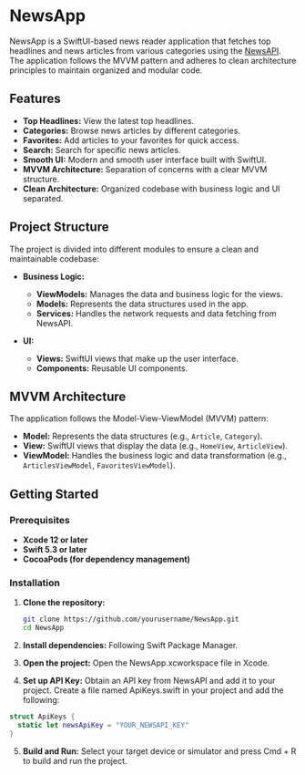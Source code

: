 # NewsApp

NewsApp is a SwiftUI-based news reader application that fetches top headlines and news articles from various categories using the [NewsAPI](https://newsapi.org/). The application follows the MVVM pattern and adheres to clean architecture principles to maintain organized and modular code.

## Features

- **Top Headlines:** View the latest top headlines.
- **Categories:** Browse news articles by different categories.
- **Favorites:** Add articles to your favorites for quick access.
- **Search:** Search for specific news articles.
- **Smooth UI:** Modern and smooth user interface built with SwiftUI.
- **MVVM Architecture:** Separation of concerns with a clear MVVM structure.
- **Clean Architecture:** Organized codebase with business logic and UI separated.

## Project Structure

The project is divided into different modules to ensure a clean and maintainable codebase:

- **Business Logic:**
  - **ViewModels:** Manages the data and business logic for the views.
  - **Models:** Represents the data structures used in the app.
  - **Services:** Handles the network requests and data fetching from NewsAPI.

- **UI:**
  - **Views:** SwiftUI views that make up the user interface.
  - **Components:** Reusable UI components.

## MVVM Architecture

The application follows the Model-View-ViewModel (MVVM) pattern:

- **Model:** Represents the data structures (e.g., `Article`, `Category`).
- **View:** SwiftUI views that display the data (e.g., `HomeView`, `ArticleView`).
- **ViewModel:** Handles the business logic and data transformation (e.g., `ArticlesViewModel`, `FavoritesViewModel`).

## Getting Started

### Prerequisites

- **Xcode 12 or later**
- **Swift 5.3 or later**
- **CocoaPods (for dependency management)**

### Installation

1. **Clone the repository:**
   ```bash
   git clone https://github.com/yourusername/NewsApp.git
   cd NewsApp
   ```
2. **Install dependencies:**
   Following Swift Package Manager.

3. **Open the project:**
   Open the NewsApp.xcworkspace file in Xcode.

5. **Set up API Key:**
  Obtain an API key from NewsAPI and add it to your project. Create a file named ApiKeys.swift in your project and add the following:
  ```swift
  struct ApiKeys {
    static let newsApiKey = "YOUR_NEWSAPI_KEY"
  }
  ```
5. **Build and Run:**
   Select your target device or simulator and press Cmd + R to build and run the project.


   
